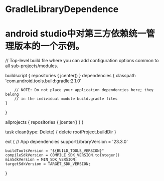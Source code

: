 # GradleLibraryDependence
# android studio中对第三方依赖统一管理版本的一个示例。

// Top-level build file where you can add configuration options common to all sub-projects/modules.

buildscript {
    repositories {
        jcenter()
    }
    dependencies {
        classpath 'com.android.tools.build:gradle:2.1.0'

        // NOTE: Do not place your application dependencies here; they belong
        // in the individual module build.gradle files
    }
}

allprojects {
    repositories {
        jcenter()
    }
}

task clean(type: Delete) {
    delete rootProject.buildDir
}

ext {
    // App dependencies
    supportLibraryVersion = '23.3.0'

    buildToolsVersion = "${BUILD_TOOLS_VERSION}"
    compileSdkVersion = COMPILE_SDK_VERSION.toInteger()
    minSdkVersion = MIN_SDK_VERSION;
    targetSdkVersion = TARGET_SDK_VERSION;
}
